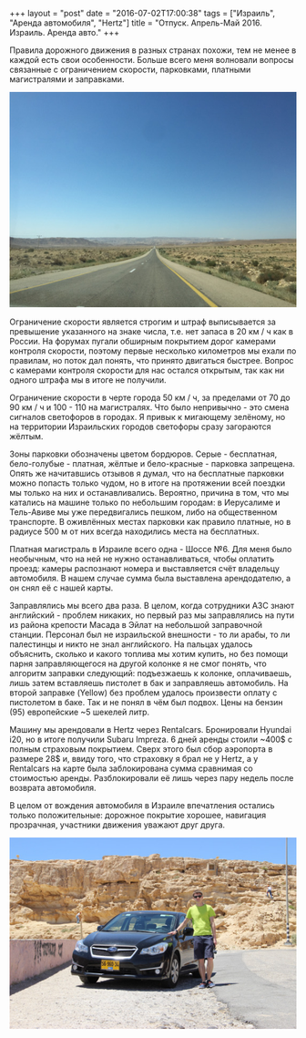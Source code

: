 +++
layout = "post"
date = "2016-07-02T17:00:38"
tags = ["Израиль", "Аренда автомобиля", "Hertz"]
title = "Отпуск. Апрель-Май 2016. Израиль. Аренда авто."
+++

Правила дорожного движения в разных странах похожи, тем не менее в каждой есть свои особенности. Больше всего меня волновали вопросы связанные с ограничением скорости, парковками, платными магистралями и заправками.

![Image](/images/a97dcf778c7d715418efc8c0e03abe00da6a980c5a9fb7e86bbcce0becfbdb62.jpg)

Ограничение скорости является строгим и штраф выписывается за превышение указанного на знаке числа, т.е. нет запаса в 20 км / ч как в России. На форумах пугали обширным покрытием дорог камерами контроля скорости, поэтому первые несколько километров мы ехали по правилам, но поток дал понять, что принято двигаться быстрее. Вопрос с камерами контроля скорости для нас остался открытым, так как ни одного штрафа мы в итоге не получили.

Ограничение скорости в черте города 50 км / ч, за пределами от 70 до 90 км / ч и 100 - 110 на магистралях. Что было непривычно - это смена сигналов светофоров в городах. Я привык к мигающему зелёному, но на территории Израильских городов светофоры сразу загораются жёлтым.

Зоны парковки обозначены цветом бордюров. Серые - бесплатная, бело-голубые - платная, жёлтые и бело-красные - парковка запрещена. Опять же начитавшись отзывов я думал, что на бесплатные парковки можно попасть только чудом, но в итоге на протяжении всей поездки мы только на них и останавливались. Вероятно, причина в том, что мы катались на машине только по небольшим городам: в Иерусалиме и Тель-Авиве мы уже передвигались пешком, либо на общественном транспорте. В оживлённых местах парковки как правило платные, но в радиусе 500 м от них всегда находились места на бесплатных.

Платная магистраль в Израиле всего одна - Шоссе №6. Для меня было необычным, что на ней не нужно останавливаться, чтобы оплатить проезд: камеры распознают номера и выставляется счёт владельцу автомобиля. В нашем случае сумма была выставлена арендодателю, а он снял её с нашей карты. 

Заправлялись мы всего два раза. В целом, когда сотрудники АЗС знают английский - проблем никаких, но первый раз мы заправлялись на пути из района крепости Масада в Эйлат на небольшой заправочной станции. Персонал был не израильской внешности - то ли арабы, то ли палестинцы и никто не знал английского. На пальцах удалось объяснить, сколько и какого топлива мы хотим купить, но без помощи парня заправляющегося на другой колонке я не смог понять, что алгоритм заправки следующий: подъезжаешь к колонке, оплачиваешь, лишь затем вставляешь пистолет в бак и заправляешь автомобиль. На второй заправке (Yellow) без проблем удалось произвести оплату с пистолетом в баке. Так и не понял в чём был подвох. Цены на бензин (95) европейские ~5 шекелей литр. 

Машину мы арендовали в Hertz через Rentalcars. Бронировали Hyundai i20, но в итоге получили Subaru Impreza. 6 дней аренды стоили ~400$ с полным страховым покрытием. Сверх этого был сбор аэропорта в размере 28$ и, ввиду того, что страховку я брал не у Hertz, а у Rentalcars на карте была заблокирована сумма сравнимая со стоимостью аренды. Разблокировали её лишь через пару недель после возврата автомобиля.

В целом от вождения автомобиля в Израиле впечатления остались только положительные: дорожное покрытие хорошее, навигация прозрачная, участники движения уважают друг друга.  

![image](/images/1e35accfc6bfa071d1fbdf25435655ba8a7f2c9d6ae477e7ab6d86467a5cfcee.jpg)